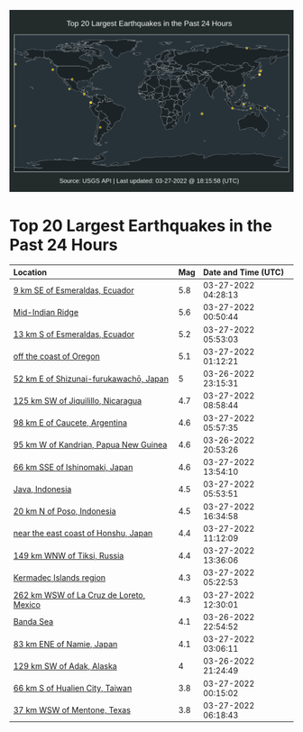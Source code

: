 ![Map](./map.png)

# Top 20 Largest Earthquakes in the Past 24 Hours

| Location | Mag | Date and Time (UTC) |
|:---|:---|:---|
| [9 km SE of Esmeraldas, Ecuador](https://earthquake.usgs.gov/earthquakes/eventpage/us7000gxlu) | 5.8 | 03-27-2022 04:28:13 |
| [Mid-Indian Ridge](https://earthquake.usgs.gov/earthquakes/eventpage/us7000gxkt) | 5.6 | 03-27-2022 00:50:44 |
| [13 km S of Esmeraldas, Ecuador](https://earthquake.usgs.gov/earthquakes/eventpage/us7000gxm3) | 5.2 | 03-27-2022 05:53:03 |
| [off the coast of Oregon](https://earthquake.usgs.gov/earthquakes/eventpage/us7000gxl1) | 5.1 | 03-27-2022 01:12:21 |
| [52 km E of Shizunai-furukawachō, Japan](https://earthquake.usgs.gov/earthquakes/eventpage/us7000gxkc) | 5 | 03-26-2022 23:15:31 |
| [125 km SW of Jiquilillo, Nicaragua](https://earthquake.usgs.gov/earthquakes/eventpage/us7000gxn0) | 4.7 | 03-27-2022 08:58:44 |
| [98 km E of Caucete, Argentina](https://earthquake.usgs.gov/earthquakes/eventpage/us7000gxm6) | 4.6 | 03-27-2022 05:57:35 |
| [95 km W of Kandrian, Papua New Guinea](https://earthquake.usgs.gov/earthquakes/eventpage/us7000gxk4) | 4.6 | 03-26-2022 20:53:26 |
| [66 km SSE of Ishinomaki, Japan](https://earthquake.usgs.gov/earthquakes/eventpage/us7000gxp1) | 4.6 | 03-27-2022 13:54:10 |
| [Java, Indonesia](https://earthquake.usgs.gov/earthquakes/eventpage/us7000gxm5) | 4.5 | 03-27-2022 05:53:51 |
| [20 km N of Poso, Indonesia](https://earthquake.usgs.gov/earthquakes/eventpage/us7000gxpn) | 4.5 | 03-27-2022 16:34:58 |
| [near the east coast of Honshu, Japan](https://earthquake.usgs.gov/earthquakes/eventpage/us7000gxnj) | 4.4 | 03-27-2022 11:12:09 |
| [149 km WNW of Tiksi, Russia](https://earthquake.usgs.gov/earthquakes/eventpage/us7000gxp0) | 4.4 | 03-27-2022 13:36:06 |
| [Kermadec Islands region](https://earthquake.usgs.gov/earthquakes/eventpage/us7000gxlz) | 4.3 | 03-27-2022 05:22:53 |
| [262 km WSW of La Cruz de Loreto, Mexico](https://earthquake.usgs.gov/earthquakes/eventpage/us7000gxnt) | 4.3 | 03-27-2022 12:30:01 |
| [Banda Sea](https://earthquake.usgs.gov/earthquakes/eventpage/us7000gxka) | 4.1 | 03-26-2022 22:54:52 |
| [83 km ENE of Namie, Japan](https://earthquake.usgs.gov/earthquakes/eventpage/us7000gxlh) | 4.1 | 03-27-2022 03:06:11 |
| [129 km SW of Adak, Alaska](https://earthquake.usgs.gov/earthquakes/eventpage/us7000gxjv) | 4 | 03-26-2022 21:24:49 |
| [66 km S of Hualien City, Taiwan](https://earthquake.usgs.gov/earthquakes/eventpage/us7000gxkn) | 3.8 | 03-27-2022 00:15:02 |
| [37 km WSW of Mentone, Texas](https://earthquake.usgs.gov/earthquakes/eventpage/tx2022fzug) | 3.8 | 03-27-2022 06:18:43 |
